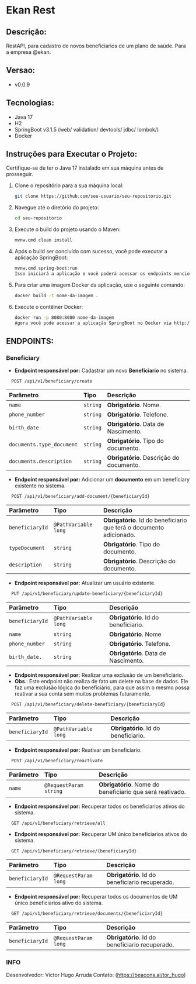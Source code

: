 # Ekan Rest

## Descrição:
RestAPI, para cadastro de novos beneficiarios de um plano de saúde. Para a empresa @ekan. 

## Versao:
- v0.0.9

## Tecnologias:
- Java 17
- H2
- SpringBoot v3.1.5 (web/ validation/ devtools/ jdbc/ lombok/)
- Docker

## Instruções para Executar o Projeto:

Certifique-se de ter o Java 17 instalado em sua máquina antes de prosseguir.

1. Clone o repositório para a sua máquina local:
    ```bash
   git clone https://github.com/seu-usuario/seu-repositorio.git
2. Navegue até o diretório do projeto:
    ```bash
    cd seu-repositorio
3. Execute o build do projeto usando o Maven:
    ```bash
    mvnw.cmd clean install
4. Após o build ser concluído com sucesso, você pode executar a aplicação SpringBoot:
      ```bash 
   mvnw.cmd spring-boot:run
   Isso iniciará a aplicação e você poderá acessar os endpoints mencionados na seção "ENDPOINTS" via http://localhost:8080.
   
5. Para criar uma imagem Docker da aplicação, use o seguinte comando:
    ```bash
    docker build -t nome-da-imagem .

6. Execute o contêiner Docker:
    ```bash
    docker run -p 8080:8080 nome-da-imagem
    Agora você pode acessar a aplicação SpringBoot no Docker via http://localhost:8080.   

## ENDPOINTS:
### Beneficiary

-  <b>Endpoint responsável por:</b> Cadastrar um novo <b>Benefíciario</b> no sistema.<br/>
```http
  POST /api/v1/beneficiary/create
```
| Parâmetro                 | Tipo     | Descrição                                | 
|:--------------------------|:---------|:-----------------------------------------| 
| `name`                    | `string` | **Obrigatório**. Nome.                   | 
| `phone_number`            | `string` | **Obrigatório**. Telefone.               | 
| `birth_date`              | `string` | **Obrigatório**. Data de Nascimento.     | 
| `documents.type_document` | `string` | **Obrigatório**. Tipo do documento.      | 
| `documents.description`   | `string` | **Obrigatório**. Descrição do documento. | 

-  <b>Endpoint responsável por:</b> Adicionar um <b>documento</b> em um beneficiary existente no sistema.<br/>

```http
  POST /api/v1/beneficiary/add-document/{beneficiaryId}
```
| Parâmetro       | Tipo                 | Descrição                                                            | 
|:----------------|:---------------------|:---------------------------------------------------------------------| 
| `beneficiaryId` | `@PathVariable long` | **Obrigatório**. Id do beneficiario que terá o documento adicionado. | 
| `typeDocument`  | `string`             | **Obrigatório**. Tipo do documento.                                  | 
| `description`   | `string`             | **Obrigatório**. Descrição do documento.                             | 

-  <b>Endpoint responsável por:</b> Atualizar um usuário existente.<br/>
```http 
  PUT /api/v1/beneficiary/update-beneficiary/{beneficiaryId}
``` 
| Parâmetro                | Tipo                 | Descrição                            | 
|:-------------------------|:---------------------|:-------------------------------------| 
| `beneficiaryId`          | `@PathVariable long` | **Obrigatório**. Id do beneficiario. | 
| `name`                   | `string`             | **Obrigatório**. Nome                | 
| `phone_number`           | `string`             | **Obrigatório**. Telefone.           | 
| `birth_date.`            | `string`             | **Obrigatório**. Data de Nascimento. | 

-  <b>Endpoint responsável por:</b> Realizar uma exclusão de um beneficiário.<br/>
- **Obs**.: Este endpoint não realiza de fato um delete na base de dados. Ele faz uma exclusão lógica do beneficiário, para que assim o mesmo possa reativar a sua conta sem muitos problemas futuramente.
```http 
  POST /api/v1/beneficiary/delete-beneficiary/{beneficiaryId}
``` 
| Parâmetro       | Tipo                 | Descrição                            | 
|:----------------|:---------------------|:-------------------------------------| 
| `beneficiaryId` | `@PathVariable long` | **Obrigatório**. Id do beneficiario. | 

-  <b>Endpoint responsável por:</b> Reativar um beneficiario.<br/>
```http 
  POST /api/v1/beneficiary/reactivate
``` 
| Parâmetro | Tipo                   | Descrição                                                 | 
|:----------|:-----------------------|:----------------------------------------------------------| 
| `name`    | `@RequestParam string` | **Obrigatório**. Nome do beneficiario que será reativado. | 


-  <b>Endpoint responsável por:</b> Recuperar todos os beneficiarios ativos do sistema.<br/>
```http 
  GET /api/v1/beneficiary/retrieve/all
``` 

-  <b>Endpoint responsável por:</b> Recuperar UM único beneficiarios ativos do sistema.<br/>
```http 
  GET /api/v1/beneficiary/retrieve/{beneficiaryId}
``` 
| Parâmetro       | Tipo                 | Descrição                                       | 
|:----------------|:---------------------|:------------------------------------------------| 
| `beneficiaryId` | `@RequestParam long` | **Obrigatório**. Id do beneficiario recuperado. | 

-  <b>Endpoint responsável por:</b> Recuperar todos os documentos de UM único beneficiarios ativo do sistema.<br/>
```http 
  GET /api/v1/beneficiary/retrieve/documents/{beneficiaryId}
``` 
| Parâmetro       | Tipo                 | Descrição                                       | 
|:----------------|:---------------------|:------------------------------------------------| 
| `beneficiaryId` | `@RequestParam long` | **Obrigatório**. Id do beneficiario recuperado. | 

### INFO
Desenvolvedor: Victor Hugo Arruda
Contato: (https://beacons.ai/tor_hugo)
